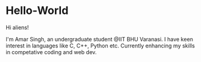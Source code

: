# Hello-World
  
 Hi aliens!
 
 I'm Amar Singh, an undergraduate student @IIT BHU Varanasi.
 I have keen interest in languages like C, C++, Python etc.
 Currently enhancing my skills in competative coding and web dev.
